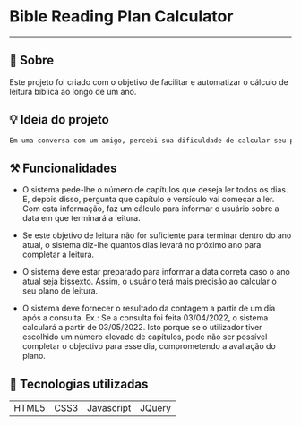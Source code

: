 <h1 style="align: center"> Bible Reading Plan Calculator </h1>

<hr>

## 🔎 Sobre

Este projeto foi criado com o objetivo de facilitar e automatizar o cálculo de leitura bíblica ao longo de um ano.

## 💡 Ideia do projeto

```bash
Em uma conversa com um amigo, percebi sua dificuldade de calcular seu plano de leitura bíblica. Ele me informou que tinha uma determinada quantidade de capítulos que gostaria de ler por dia. Porém, caso ele quisesse variar esse quantidade diária haveria uma certa dificuldade de verificar se com aquela meta ele terminaria dentro daquele mesmo ano, e, além disso, ele também gostaria de saber o dia exato em que ele terminaria de ler. Em caso de ano bissexto o problema se agravava ainda mais. Foi aí que decidi criar um projeto para facilitar sua vida.
```

## ⚒️ Funcionalidades

* O sistema pede-lhe o número de capítulos que deseja ler todos os dias. E, depois disso, pergunta que capítulo e versículo vai começar a ler. Com esta informação, faz um cálculo para informar o usuário sobre a data em que terminará a leitura.

* Se este objetivo de leitura não for suficiente para terminar dentro do ano atual, o sistema diz-lhe quantos dias levará no próximo ano para completar a leitura.

* O sistema deve estar preparado para informar a data correta caso o ano atual seja bissexto. Assim, o usuário terá mais precisão ao calcular o seu plano de leitura.
    
* O sistema deve fornecer o resultado da contagem a partir de um dia após a consulta. Ex.: Se a consulta foi feita 03/04/2022, o sistema calculará a partir de 03/05/2022. Isto porque se o utilizador tiver escolhido um número elevado de capítulos, pode não ser possível completar o objectivo para esse dia, comprometendo a avaliação do plano.


## 🚀 Tecnologias utilizadas
<table>
    <tr>
        <td>HTML5</td>
        <td>CSS3</td>
        <td>Javascript</td>
        <td>JQuery</td>
    </tr>
</table>

